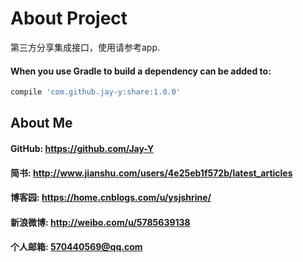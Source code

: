 # About Project
第三方分享集成接口，使用请参考app.
#### When you use Gradle to build a dependency can be added to:
```javascript
compile 'com.github.jay-y:share:1.0.0'
```
## About Me
#### GitHub: https://github.com/Jay-Y
#### 简书: http://www.jianshu.com/users/4e25eb1f572b/latest_articles
#### 博客园: https://home.cnblogs.com/u/ysjshrine/
#### 新浪微博: http://weibo.com/u/5785639138
#### 个人邮箱: 570440569@qq.com
